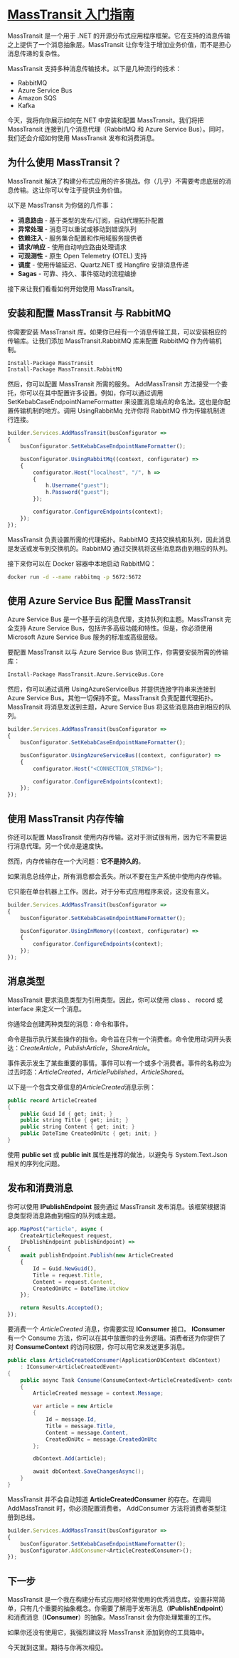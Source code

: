 # [MassTransit 入门指南](<https://www.milanjovanovic.tech/blog/using-masstransit-with-rabbitmq-and-azure-service-bus>)

MassTransit 是一个用于 .NET 的开源分布式应用程序框架。它在支持的消息传输之上提供了一个消息抽象层。MassTransit 让你专注于增加业务价值，而不是担心消息传递的复杂性。

MassTransit 支持多种消息传输技术。以下是几种流行的技术：

- RabbitMQ
- Azure Service Bus
- Amazon SQS
- Kafka

今天，我将向你展示如何在.NET 中安装和配置 MassTransit。我们将把 MassTransit 连接到几个消息代理（RabbitMQ 和 Azure Service Bus）。同时，我们还会介绍如何使用 MassTransit 发布和消费消息。

## 为什么使用 MassTransit？

MassTransit 解决了构建分布式应用的许多挑战。你（几乎）不需要考虑底层的消息传输。这让你可以专注于提供业务价值。

以下是 MassTransit 为你做的几件事：

- **消息路由** - 基于类型的发布/订阅，自动代理拓扑配置
- **异常处理** - 消息可以重试或移动到错误队列
- **依赖注入** - 服务集合配置和作用域服务提供者
- **请求/响应** - 使用自动响应路由处理请求
- **可观测性** - 原生 Open Telemetry (OTEL) 支持
- **调度** - 使用传输延迟、Quartz.NET 或 Hangfire 安排消息传递
- **Sagas** - 可靠、持久、事件驱动的流程编排

接下来让我们看看如何开始使用 MassTransit。

## 安装和配置 MassTransit 与 RabbitMQ

你需要安装 MassTransit 库。如果你已经有一个消息传输工具，可以安装相应的传输库。让我们添加 MassTransit.RabbitMQ 库来配置 RabbitMQ 作为传输机制。

```bash
Install-Package MassTransit
Install-Package MassTransit.RabbitMQ
```

然后，你可以配置 MassTransit 所需的服务。 AddMassTransit 方法接受一个委托，你可以在其中配置许多设置。例如，你可以通过调用 SetKebabCaseEndpointNameFormatter 来设置消息端点的命名法。这也是你配置传输机制的地方。调用 UsingRabbitMq 允许你将 RabbitMQ 作为传输机制进行连接。

```javascript
builder.Services.AddMassTransit(busConfigurator =>
{
    busConfigurator.SetKebabCaseEndpointNameFormatter();

    busConfigurator.UsingRabbitMq((context, configurator) =>
    {
        configurator.Host("localhost", "/", h =>
        {
            h.Username("guest");
            h.Password("guest");
        });

        configurator.ConfigureEndpoints(context);
    });
});
```

MassTransit 负责设置所需的代理拓扑。RabbitMQ 支持交换机和队列，因此消息是发送或发布到交换机的。RabbitMQ 通过交换机将这些消息路由到相应的队列。

接下来你可以在 Docker 容器中本地启动 RabbitMQ：

```bash
docker run -d --name rabbitmq -p 5672:5672
```

## 使用 Azure Service Bus 配置 MassTransit

Azure Service Bus 是一个基于云的消息代理，支持队列和主题。MassTransit 完全支持 Azure Service Bus，包括许多高级功能和特性。但是，你必须使用 Microsoft Azure Service Bus 服务的标准或高级层级。

要配置 MassTransit 以与 Azure Service Bus 协同工作，你需要安装所需的传输库：

```bash
Install-Package MassTransit.Azure.ServiceBus.Core
```

然后，你可以通过调用 UsingAzureServiceBus 并提供连接字符串来连接到 Azure Service Bus。其他一切保持不变。MassTransit 负责配置代理拓扑。MassTransit 将消息发送到主题，Azure Service Bus 将这些消息路由到相应的队列。

```javascript
builder.Services.AddMassTransit(busConfigurator =>
{
    busConfigurator.SetKebabCaseEndpointNameFormatter();

    busConfigurator.UsingAzureServiceBus((context, configurator) =>
    {
        configurator.Host("<CONNECTION_STRING>");

        configurator.ConfigureEndpoints(context);
    });
});
```

## 使用 MassTransit 内存传输

你还可以配置 MassTransit 使用内存传输。这对于测试很有用，因为它不需要运行消息代理。另一个优点是速度快。

然而，内存传输存在一个大问题：**它不是持久的**。

如果消息总线停止，所有消息都会丢失。所以不要在生产系统中使用内存传输。

它只能在单台机器上工作。因此，对于分布式应用程序来说，这没有意义。

```javascript
builder.Services.AddMassTransit(busConfigurator =>
{
    busConfigurator.SetKebabCaseEndpointNameFormatter();

    busConfigurator.UsingInMemory((context, configurator) =>
    {
        configurator.ConfigureEndpoints(context);
    });
});
```

## 消息类型

MassTransit 要求消息类型为引用类型。因此，你可以使用 class 、 record 或 interface 来定义一个消息。

你通常会创建两种类型的消息：命令和事件。

命令是指示执行某些操作的指令。命令旨在只有一个消费者。命令使用动词开头表达：*CreateArticle*，*PublishArticle*，*ShareArticle*。

事件表示发生了某些重要的事情。事件可以有一个或多个消费者。事件的名称应为过去时态：*ArticleCreated*，*ArticlePublished*，*ArticleShared*。

以下是一个包含文章信息的*ArticleCreated*消息示例：

```java
public record ArticleCreated
{
    public Guid Id { get; init; }
    public string Title { get; init; }
    public string Content { get; init; }
    public DateTime CreatedOnUtc { get; init; }
}
```

使用 **public set** 或 **public init** 属性是推荐的做法，以避免与 System.Text.Json 相关的序列化问题。

## 发布和消费消息

你可以使用 **IPublishEndpoint** 服务通过 MassTransit 发布消息。该框架根据消息类型将消息路由到相应的队列或主题。

```javascript
app.MapPost("article", async (
    CreateArticleRequest request,
    IPublishEndpoint publishEndpoint) =>
{
    await publishEndpoint.Publish(new ArticleCreated
    {
        Id = Guid.NewGuid(),
        Title = request.Title,
        Content = request.Content,
        CreatedOnUtc = DateTime.UtcNow
    });

    return Results.Accepted();
});
```

要消费一个 *ArticleCreated* 消息，你需要实现 **IConsumer** 接口。 **IConsumer** 有一个 Consume 方法，你可以在其中放置你的业务逻辑。消费者还为你提供了对 **ConsumeContext** 的访问权限，你可以用它来发送更多消息。

```java
public class ArticleCreatedConsumer(ApplicationDbContext dbContext)
    : IConsumer<ArticleCreatedEvent>
{
    public async Task Consume(ConsumeContext<ArticleCreatedEvent> context)
    {
        ArticleCreated message = context.Message;

        var article = new Article
        {
            Id = message.Id,
            Title = message.Title,
            Content = message.Content,
            CreatedOnUtc = message.CreatedOnUtc
        };

        dbContext.Add(article);

        await dbContext.SaveChangesAsync();
    }
}
```

MassTransit 并不会自动知道 **ArticleCreatedConsumer** 的存在。在调用 AddMassTransit 时，你必须配置消费者。 AddConsumer 方法将消费者类型注册到总线。

```javascript
builder.Services.AddMassTransit(busConfigurator =>
{
    busConfigurator.SetKebabCaseEndpointNameFormatter();
    busConfigurator.AddConsumer<ArticleCreatedConsumer>();
});
```

## 下一步

MassTransit 是一个我在构建分布式应用时经常使用的优秀消息库。设置非常简单，只有几个重要的抽象概念。你需要了解用于发布消息（**IPublishEndpoint**）和消费消息（**IConsumer**）的抽象。MassTransit 会为你处理繁重的工作。

如果你还没有使用它，我强烈建议将 MassTransit 添加到你的工具箱中。

今天就到这里。期待与你再次相见。
